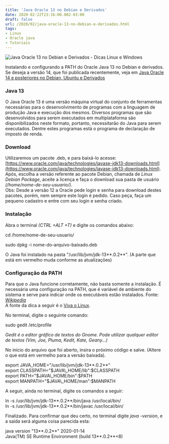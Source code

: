 ```yaml
---
title: 'Java Oracle 13 no Debian e Derivados'
date: 2020-02-22T23:16:00.002-03:00
draft: false
url: /2020/02/java-oracle-13-no-debian-e-derivados.html
tags: 
- Linux
- Oracle java
- Tutoriais
---
```


![Java Oracle 13 no Debian e Derivados - Dicas Linux e Windows](https://2.bp.blogspot.com/-_RSTktCfHyg/Xwfp9Itl6UI/AAAAAAAAPXY/oWhD3tuiLQUOuT8MRHd1wRrLtdoPdhCNwCNcBGAsYHQ/s1600/Java_13.png "Java Oracle 13 no Debian e Derivados - Dicas Linux e Windows")

Instalando e configurando a PATH do Oracle Java 13 no Debian e derivados. Se deseja a versão 14, que foi publicada recentemente, veja em [Java Oracle 14 e posteriores no Debian, Ubuntu e Derivados](https://info.wsouza.com.br/2020/03/java-oracle-14-e-posteriores-no-debian-ubuntu-e-derivados.html)

  
  
  
  
  
  

### Java 13

  
O Java Oracle 13 é uma versão máquina virtual do conjunto de ferramentas necessárias para o desenvolvimento de programas com a linguagem de produção Java e execução dos mesmos. Diversos programas que são desenvolvidos para serem executados em multiplataforma são disponibilizados neste formato, portanto, necessitarão do Java para serem executados. Dentre estes programas está o programa de declaração de imposto de renda.  
  

### Download

  
Utilizaremos um pacote .deb, e para baixá-lo acesse: [https://www.oracle.com/java/technologies/javase-jdk13-downloads.html](https://www.oracle.com/java/technologies/javase-jdk13-downloads.html). Após, escolha a versão referente ao pacote Debian, chamada de _Linux Debian Package_, aceite a licença e faça o download sua pasta de usuário _(/home/nome-de-seu-usuario/)_.  
Obs: Desde a versão 12 a Oracle pede login e senha para download destes pacotes, porém, nem sempre este login é pedido. Caso peça, faça um pequeno cadastro e entre com seu login e senha criado.  
  

### Instalação

  
Abra o terminal _(CTRL +ALT +T)_ e digite os comandos abaixo:  
  

cd /home/nome-de-seu-usuario/

  

sudo dpkg -i nome-do-arquivo-baixado.deb

  
O Java foi instalado na pasta "/usr/lib/jvm/jdk-13**.0.2**". (A parte que está em vermelho muda conforme as atualizações)  
  

### Configuração da PATH

  
Para que o Java funcione corretamente, não basta somente a instalação. É necessária uma configuração na PATH, que é variável de ambiente do sistema e serve para indicar onde os executáveis estão instalados. Fonte: [_Wikipedia_](https://en.wikipedia.org/wiki/PATH_(variable))  
A fonte da dica a seguir é o [Viva o Linux](https://www.vivaolinux.com.br/dica/Instalacao-e-configuracao-do-Java-e-do-PATH).  
  
No terminal, digite o seguinte comando:  
  

sudo gedit /etc/profile

_Gedit é o editor gráfico de textos do Gnome. Pode utilizar qualquer editor de textos (Vim, Joe, Pluma, Kedit, Kate, Geany...)_  
  
No início do arquivo que foi aberto, insira o próximo código e salve. (Altere o que está em vermelho para a versão baixada).  
  

export JAVA\_HOME="/usr/lib/jvm/jdk-13**.0.2**"  
export CLASSPATH="$JAVA\_HOME/lib":$CLASSPATH  
export PATH="$JAVA\_HOME/bin":$PATH  
export MANPATH="$JAVA\_HOME/man":$MANPATH

  
A seguir, ainda no terminal, digite os comandos a seguir:  
  

ln -s /usr/lib/jvm/jdk-13**.0.2**/bin/java /usr/local/bin/  
ln -s /usr/lib/jvm/jdk-13**.0.2**/bin/javac /usr/local/bin/

  
Finalizado. Para confirmar que deu certo, no terminal digite _java -version_, e a saída será alguma coisa parecida esta:  
  

java version "13**.0.2**" 2020-01-14  
Java(TM) SE Runtime Environment (build 13**.0.2**+8)
